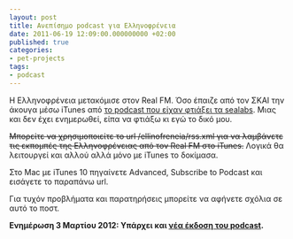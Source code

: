 ```yaml
---
layout: post
title: Ανεπίσημο podcast για Ελληνοφρένεια
date: 2011-06-19 12:09:00.000000000 +02:00
published: true
categories:
- pet-projects
tags:
- podcast
---
```


Η Ελληνοφρένεια μετακόμισε στον Real FM. Όσο έπαιζε από τον ΣΚΑΙ την άκουγα μέσω iTunes από <a href="http://www.sealabs.net/seadog/2009/05/update-%cf%83%cf%84%ce%b1-rss-feeds-%cf%84%ce%b7%cf%82-%ce%b5%ce%bb%ce%bb%ce%b7%ce%bd%ce%bf%cf%86%cf%81%ce%ad%ce%bd%ce%b5%ce%b9%ce%b1%cf%82-infowar-magazino-%cf%83%ce%b9%ce%b4%ce%b5%cf%81%ce%ad/" target="_blank">το podcast που είχαν φτιάξει τα sealabs</a>. Μιας και δεν έχει ενημερωθεί, είπα να φτιάξω κι εγώ το δικό μου.

<del datetime="2017-01-03T12:10:42+00:00">Μπορείτε να χρησιμοποιείτε το url /ellinofreneia/rss.xml για να λαμβάνετε τις εκπομπές της Ελληνοφρένειας από τον Real FM στο iTunes.</del> Λογικά θα λειτουργεί και αλλού αλλά μόνο με iTunes το δοκίμασα.

Στο Mac με iTunes 10 πηγαίνετε Advanced, Subscribe to Podcast και εισάγετε το παραπάνω url.

Για τυχόν προβλήματα και παρατηρήσεις μπορείτε να αφήνετε σχόλια σε αυτό το ποστ.

<strong>Ενημέρωση 3 Μαρτίου 2012: Υπάρχει και <a href="/2013/02/ellinofreneia-v3">νέα έκδοση του podcast</a>.</strong>
